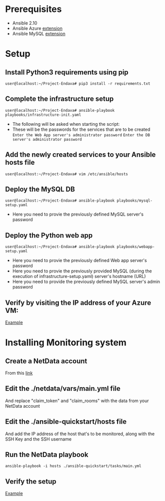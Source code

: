 # Prerequisites
- Ansible 2.10
- Ansible Azure [extension](https://galaxy.ansible.com/azure/azcollection)
- Ansible MySQL [extension](https://galaxy.ansible.com/community/mysql)
# Setup 
## Install Python3 requirements using pip
```user@localhost:~/Project-Endava# pip3 install -r requirements.txt```
## Complete the infrastructure setup
```user@localhost:~/Project-Endava# ansible-playbook playbooks/infrastructure-init.yaml```
- The following will be asked when starting the script:
- These will be the passwords for the services that are to be created 
```Enter the Web App server's administrator password```
```Enter the DB server's administrator password```
## Add the newly created services to your Ansible hosts file
```user@localhost:~/Project-Endava# vim /etc/ansible/hosts```
## Deploy the MySQL DB 
```user@localhost:~/Project-Endava# ansible-playbook playbooks/mysql-setup.yaml```
- Here you need to provie the previously defined MySQL server's password
## Deploy the Python web app
```user@localhost:~/Project-Endava# ansible-playbook playbooks/webapp-setup.yaml```
- Here you need to provie the previously defined Web app server's password
- Here you need to provie the previously provided MySQL (during the execution of infrastructure-setup.yaml) server's hostname (URL)
- Here you need to provide the previously defined MySQL server's admin password
## Verify by visiting the IP address of your Azure VM:
[Example](https://imgur.com/a/mWlR40w)
# Installing Monitoring system
## Create a NetData account
From this [link](https://www.netdata.cloud/)
## Edit the ./netdata/vars/main.yml file
And replace "claim_token" and "claim_rooms" with the data from your NetData account
## Edit the ./ansible-quickstart/hosts file
And add the IP address of the host that's to be monitored, along with the SSH Key and the SSH username
## Run the NetData playbook
```ansible-playbook -i hosts ./ansible-quickstart/tasks/main.yml```
## Verify the setup
[Example](https://imgur.com/a/RuEDwGR)

